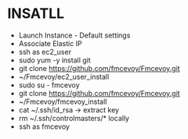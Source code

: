 # INSATLL
* Launch Instance - Default settings
* Associate Elastic IP
* ssh as ec2_user
* sudo yum -y install git
* git clone https://github.com/fmcevoy/Fmcevoy.git
* ~/Fmcevoy/ec2_user_install
* sudo su - fmcevoy
* git clone https://github.com/fmcevoy/Fmcevoy.git
* ~/Fmcevoy/fmcevoy_install
* cat ~/.ssh/id_rsa -> extract key
* rm ~/.ssh/controlmasters/* locally
* ssh as fmcevoy
